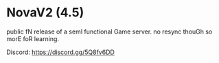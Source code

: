 # NovaV2 (4.5)

public fN release of a semI functional Game server. no resync thouGh so morE foR learning.

Discord: https://discord.gg/5Q8fv6DD
